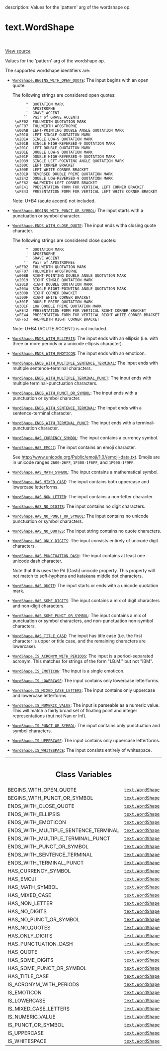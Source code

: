 description: Values for the 'pattern' arg of the wordshape op.

<div itemscope itemtype="http://developers.google.com/ReferenceObject">
<meta itemprop="name" content="text.WordShape" />
<meta itemprop="path" content="Stable" />
<meta itemprop="property" content="BEGINS_WITH_OPEN_QUOTE"/>
<meta itemprop="property" content="BEGINS_WITH_PUNCT_OR_SYMBOL"/>
<meta itemprop="property" content="ENDS_WITH_CLOSE_QUOTE"/>
<meta itemprop="property" content="ENDS_WITH_ELLIPSIS"/>
<meta itemprop="property" content="ENDS_WITH_EMOTICON"/>
<meta itemprop="property" content="ENDS_WITH_MULTIPLE_SENTENCE_TERMINAL"/>
<meta itemprop="property" content="ENDS_WITH_MULTIPLE_TERMINAL_PUNCT"/>
<meta itemprop="property" content="ENDS_WITH_PUNCT_OR_SYMBOL"/>
<meta itemprop="property" content="ENDS_WITH_SENTENCE_TERMINAL"/>
<meta itemprop="property" content="ENDS_WITH_TERMINAL_PUNCT"/>
<meta itemprop="property" content="HAS_CURRENCY_SYMBOL"/>
<meta itemprop="property" content="HAS_EMOJI"/>
<meta itemprop="property" content="HAS_MATH_SYMBOL"/>
<meta itemprop="property" content="HAS_MIXED_CASE"/>
<meta itemprop="property" content="HAS_NON_LETTER"/>
<meta itemprop="property" content="HAS_NO_DIGITS"/>
<meta itemprop="property" content="HAS_NO_PUNCT_OR_SYMBOL"/>
<meta itemprop="property" content="HAS_NO_QUOTES"/>
<meta itemprop="property" content="HAS_ONLY_DIGITS"/>
<meta itemprop="property" content="HAS_PUNCTUATION_DASH"/>
<meta itemprop="property" content="HAS_QUOTE"/>
<meta itemprop="property" content="HAS_SOME_DIGITS"/>
<meta itemprop="property" content="HAS_SOME_PUNCT_OR_SYMBOL"/>
<meta itemprop="property" content="HAS_TITLE_CASE"/>
<meta itemprop="property" content="IS_ACRONYM_WITH_PERIODS"/>
<meta itemprop="property" content="IS_EMOTICON"/>
<meta itemprop="property" content="IS_LOWERCASE"/>
<meta itemprop="property" content="IS_MIXED_CASE_LETTERS"/>
<meta itemprop="property" content="IS_NUMERIC_VALUE"/>
<meta itemprop="property" content="IS_PUNCT_OR_SYMBOL"/>
<meta itemprop="property" content="IS_UPPERCASE"/>
<meta itemprop="property" content="IS_WHITESPACE"/>
</div>

# text.WordShape

<!-- Insert buttons and diff -->

<table class="tfo-notebook-buttons tfo-api nocontent" align="left">

</table>

<a target="_blank" href="https://github.com/tensorflow/text/tree/master/tensorflow_text/python/ops/wordshape_ops.py">View
source</a>

Values for the 'pattern' arg of the wordshape op.

<!-- Placeholder for "Used in" -->

The supported wordshape identifiers are:

*   <a href="../text/WordShape.md#BEGINS_WITH_OPEN_QUOTE"><code>WordShape.BEGINS_WITH_OPEN_QUOTE</code></a>:
    The input begins with an open quote.

    The following strings are considered open quotes:

    ```
          "  QUOTATION MARK
          '  APOSTROPHE
          `  GRAVE ACCENT
         ``  Pair of GRAVE ACCENTs
     \uFF02  FULLWIDTH QUOTATION MARK
     \uFF07  FULLWIDTH APOSTROPHE
     \u00AB  LEFT-POINTING DOUBLE ANGLE QUOTATION MARK
     \u2018  LEFT SINGLE QUOTATION MARK
     \u201A  SINGLE LOW-9 QUOTATION MARK
     \u201B  SINGLE HIGH-REVERSED-9 QUOTATION MARK
     \u201C  LEFT DOUBLE QUOTATION MARK
     \u201E  DOUBLE LOW-9 QUOTATION MARK
     \u201F  DOUBLE HIGH-REVERSED-9 QUOTATION MARK
     \u2039  SINGLE LEFT-POINTING ANGLE QUOTATION MARK
     \u300C  LEFT CORNER BRACKET
     \u300E  LEFT WHITE CORNER BRACKET
     \u301D  REVERSED DOUBLE PRIME QUOTATION MARK
     \u2E42  DOUBLE LOW-REVERSED-9 QUOTATION MARK
     \uFF62  HALFWIDTH LEFT CORNER BRACKET
     \uFE41  PRESENTATION FORM FOR VERTICAL LEFT CORNER BRACKET
     \uFE43  PRESENTATION FORM FOR VERTICAL LEFT WHITE CORNER BRACKET
    ```

    Note: U+B4 (acute accent) not included.

*   <a href="../text/WordShape.md#BEGINS_WITH_PUNCT_OR_SYMBOL"><code>WordShape.BEGINS_WITH_PUNCT_OR_SYMBOL</code></a>:
    The input starts with a punctuation or symbol character.

*   <a href="../text/WordShape.md#ENDS_WITH_CLOSE_QUOTE"><code>WordShape.ENDS_WITH_CLOSE_QUOTE</code></a>:
    The input ends witha closing quote character.

    The following strings are considered close quotes:

    ```
          "  QUOTATION MARK
          '  APOSTROPHE
          `  GRAVE ACCENT
         ''  Pair of APOSTROPHEs
     \uFF02  FULLWIDTH QUOTATION MARK
     \uFF07  FULLWIDTH APOSTROPHE
     \u00BB  RIGHT-POINTING DOUBLE ANGLE QUOTATION MARK
     \u2019  RIGHT SINGLE QUOTATION MARK
     \u201D  RIGHT DOUBLE QUOTATION MARK
     \u203A  SINGLE RIGHT-POINTING ANGLE QUOTATION MARK
     \u300D  RIGHT CORNER BRACKET
     \u300F  RIGHT WHITE CORNER BRACKET
     \u301E  DOUBLE PRIME QUOTATION MARK
     \u301F  LOW DOUBLE PRIME QUOTATION MARK
     \uFE42  PRESENTATION FORM FOR VERTICAL RIGHT CORNER BRACKET
     \uFE44  PRESENTATION FORM FOR VERTICAL RIGHT WHITE CORNER BRACKET
     \uFF63  HALFWIDTH RIGHT CORNER BRACKET
    ```

    Note: U+B4 (ACUTE ACCENT) is not included.

*   <a href="../text/WordShape.md#ENDS_WITH_ELLIPSIS"><code>WordShape.ENDS_WITH_ELLIPSIS</code></a>:
    The input ends with an ellipsis (i.e. with three or more periods or a
    unicode ellipsis character).

*   <a href="../text/WordShape.md#ENDS_WITH_EMOTICON"><code>WordShape.ENDS_WITH_EMOTICON</code></a>:
    The input ends with an emoticon.

*   <a href="../text/WordShape.md#ENDS_WITH_MULTIPLE_SENTENCE_TERMINAL"><code>WordShape.ENDS_WITH_MULTIPLE_SENTENCE_TERMINAL</code></a>:
    The input ends with multiple sentence-terminal characters.

*   <a href="../text/WordShape.md#ENDS_WITH_MULTIPLE_TERMINAL_PUNCT"><code>WordShape.ENDS_WITH_MULTIPLE_TERMINAL_PUNCT</code></a>:
    The input ends with multiple terminal-punctuation characters.

*   <a href="../text/WordShape.md#ENDS_WITH_PUNCT_OR_SYMBOL"><code>WordShape.ENDS_WITH_PUNCT_OR_SYMBOL</code></a>:
    The input ends with a punctuation or symbol character.

*   <a href="../text/WordShape.md#ENDS_WITH_SENTENCE_TERMINAL"><code>WordShape.ENDS_WITH_SENTENCE_TERMINAL</code></a>:
    The input ends with a sentence-terminal character.

*   <a href="../text/WordShape.md#ENDS_WITH_TERMINAL_PUNCT"><code>WordShape.ENDS_WITH_TERMINAL_PUNCT</code></a>:
    The input ends with a terminal-punctuation character.

*   <a href="../text/WordShape.md#HAS_CURRENCY_SYMBOL"><code>WordShape.HAS_CURRENCY_SYMBOL</code></a>:
    The input contains a currency symbol.

*   <a href="../text/WordShape.md#HAS_EMOJI"><code>WordShape.HAS_EMOJI</code></a>:
    The input contains an emoji character.

    See http://www.unicode.org/Public/emoji/1.0//emoji-data.txt. Emojis are in
    unicode ranges `2600-26FF`, `1F300-1F6FF`, and `1F900-1F9FF`.

*   <a href="../text/WordShape.md#HAS_MATH_SYMBOL"><code>WordShape.HAS_MATH_SYMBOL</code></a>:
    The input contains a mathematical symbol.

*   <a href="../text/WordShape.md#HAS_MIXED_CASE"><code>WordShape.HAS_MIXED_CASE</code></a>:
    The input contains both uppercase and lowercase letterforms.

*   <a href="../text/WordShape.md#HAS_NON_LETTER"><code>WordShape.HAS_NON_LETTER</code></a>:
    The input contains a non-letter character.

*   <a href="../text/WordShape.md#HAS_NO_DIGITS"><code>WordShape.HAS_NO_DIGITS</code></a>:
    The input contains no digit characters.

*   <a href="../text/WordShape.md#HAS_NO_PUNCT_OR_SYMBOL"><code>WordShape.HAS_NO_PUNCT_OR_SYMBOL</code></a>:
    The input contains no unicode punctuation or symbol characters.

*   <a href="../text/WordShape.md#HAS_NO_QUOTES"><code>WordShape.HAS_NO_QUOTES</code></a>:
    The input string contains no quote characters.

*   <a href="../text/WordShape.md#HAS_ONLY_DIGITS"><code>WordShape.HAS_ONLY_DIGITS</code></a>:
    The input consists entirely of unicode digit characters.

*   <a href="../text/WordShape.md#HAS_PUNCTUATION_DASH"><code>WordShape.HAS_PUNCTUATION_DASH</code></a>:
    The input contains at least one unicode dash character.

    Note that this uses the Pd (Dash) unicode property. This property will not
    match to soft-hyphens and katakana middle dot characters.

*   <a href="../text/WordShape.md#HAS_QUOTE"><code>WordShape.HAS_QUOTE</code></a>:
    The input starts or ends with a unicode quotation mark.

*   <a href="../text/WordShape.md#HAS_SOME_DIGITS"><code>WordShape.HAS_SOME_DIGITS</code></a>:
    The input contains a mix of digit characters and non-digit characters.

*   <a href="../text/WordShape.md#HAS_SOME_PUNCT_OR_SYMBOL"><code>WordShape.HAS_SOME_PUNCT_OR_SYMBOL</code></a>:
    The input contains a mix of punctuation or symbol characters, and
    non-punctuation non-symbol characters.

*   <a href="../text/WordShape.md#HAS_TITLE_CASE"><code>WordShape.HAS_TITLE_CASE</code></a>:
    The input has title case (i.e. the first character is upper or title case,
    and the remaining characters are lowercase).

*   <a href="../text/WordShape.md#IS_ACRONYM_WITH_PERIODS"><code>WordShape.IS_ACRONYM_WITH_PERIODS</code></a>:
    The input is a period-separated acronym. This matches for strings of the
    form "I.B.M." but not "IBM".

*   <a href="../text/WordShape.md#IS_EMOTICON"><code>WordShape.IS_EMOTICON</code></a>:
    The input is a single emoticon.

*   <a href="../text/WordShape.md#IS_LOWERCASE"><code>WordShape.IS_LOWERCASE</code></a>:
    The input contains only lowercase letterforms.

*   <a href="../text/WordShape.md#IS_MIXED_CASE_LETTERS"><code>WordShape.IS_MIXED_CASE_LETTERS</code></a>:
    The input contains only uppercase and lowercase letterforms.

*   <a href="../text/WordShape.md#IS_NUMERIC_VALUE"><code>WordShape.IS_NUMERIC_VALUE</code></a>:
    The input is parseable as a numeric value. This will match a fairly broad
    set of floating point and integer representations (but not Nan or Inf).

*   <a href="../text/WordShape.md#IS_PUNCT_OR_SYMBOL"><code>WordShape.IS_PUNCT_OR_SYMBOL</code></a>:
    The input contains only punctuation and symbol characters.

*   <a href="../text/WordShape.md#IS_UPPERCASE"><code>WordShape.IS_UPPERCASE</code></a>:
    The input contains only uppercase letterforms.

*   <a href="../text/WordShape.md#IS_WHITESPACE"><code>WordShape.IS_WHITESPACE</code></a>:
    The input consists entirely of whitespace.

<!-- Tabular view -->
 <table class="responsive fixed orange">
<colgroup><col width="214px"><col></colgroup>
<tr><th colspan="2"><h2 class="add-link">Class Variables</h2></th></tr>

<tr>
<td>
BEGINS_WITH_OPEN_QUOTE<a id="BEGINS_WITH_OPEN_QUOTE"></a>
</td>
<td>
<a href="../text/WordShape.md"><code>text.WordShape</code></a>
</td>
</tr><tr>
<td>
BEGINS_WITH_PUNCT_OR_SYMBOL<a id="BEGINS_WITH_PUNCT_OR_SYMBOL"></a>
</td>
<td>
<a href="../text/WordShape.md"><code>text.WordShape</code></a>
</td>
</tr><tr>
<td>
ENDS_WITH_CLOSE_QUOTE<a id="ENDS_WITH_CLOSE_QUOTE"></a>
</td>
<td>
<a href="../text/WordShape.md"><code>text.WordShape</code></a>
</td>
</tr><tr>
<td>
ENDS_WITH_ELLIPSIS<a id="ENDS_WITH_ELLIPSIS"></a>
</td>
<td>
<a href="../text/WordShape.md"><code>text.WordShape</code></a>
</td>
</tr><tr>
<td>
ENDS_WITH_EMOTICON<a id="ENDS_WITH_EMOTICON"></a>
</td>
<td>
<a href="../text/WordShape.md"><code>text.WordShape</code></a>
</td>
</tr><tr>
<td>
ENDS_WITH_MULTIPLE_SENTENCE_TERMINAL<a id="ENDS_WITH_MULTIPLE_SENTENCE_TERMINAL"></a>
</td>
<td>
<a href="../text/WordShape.md"><code>text.WordShape</code></a>
</td>
</tr><tr>
<td>
ENDS_WITH_MULTIPLE_TERMINAL_PUNCT<a id="ENDS_WITH_MULTIPLE_TERMINAL_PUNCT"></a>
</td>
<td>
<a href="../text/WordShape.md"><code>text.WordShape</code></a>
</td>
</tr><tr>
<td>
ENDS_WITH_PUNCT_OR_SYMBOL<a id="ENDS_WITH_PUNCT_OR_SYMBOL"></a>
</td>
<td>
<a href="../text/WordShape.md"><code>text.WordShape</code></a>
</td>
</tr><tr>
<td>
ENDS_WITH_SENTENCE_TERMINAL<a id="ENDS_WITH_SENTENCE_TERMINAL"></a>
</td>
<td>
<a href="../text/WordShape.md"><code>text.WordShape</code></a>
</td>
</tr><tr>
<td>
ENDS_WITH_TERMINAL_PUNCT<a id="ENDS_WITH_TERMINAL_PUNCT"></a>
</td>
<td>
<a href="../text/WordShape.md"><code>text.WordShape</code></a>
</td>
</tr><tr>
<td>
HAS_CURRENCY_SYMBOL<a id="HAS_CURRENCY_SYMBOL"></a>
</td>
<td>
<a href="../text/WordShape.md"><code>text.WordShape</code></a>
</td>
</tr><tr>
<td>
HAS_EMOJI<a id="HAS_EMOJI"></a>
</td>
<td>
<a href="../text/WordShape.md"><code>text.WordShape</code></a>
</td>
</tr><tr>
<td>
HAS_MATH_SYMBOL<a id="HAS_MATH_SYMBOL"></a>
</td>
<td>
<a href="../text/WordShape.md"><code>text.WordShape</code></a>
</td>
</tr><tr>
<td>
HAS_MIXED_CASE<a id="HAS_MIXED_CASE"></a>
</td>
<td>
<a href="../text/WordShape.md"><code>text.WordShape</code></a>
</td>
</tr><tr>
<td>
HAS_NON_LETTER<a id="HAS_NON_LETTER"></a>
</td>
<td>
<a href="../text/WordShape.md"><code>text.WordShape</code></a>
</td>
</tr><tr>
<td>
HAS_NO_DIGITS<a id="HAS_NO_DIGITS"></a>
</td>
<td>
<a href="../text/WordShape.md"><code>text.WordShape</code></a>
</td>
</tr><tr>
<td>
HAS_NO_PUNCT_OR_SYMBOL<a id="HAS_NO_PUNCT_OR_SYMBOL"></a>
</td>
<td>
<a href="../text/WordShape.md"><code>text.WordShape</code></a>
</td>
</tr><tr>
<td>
HAS_NO_QUOTES<a id="HAS_NO_QUOTES"></a>
</td>
<td>
<a href="../text/WordShape.md"><code>text.WordShape</code></a>
</td>
</tr><tr>
<td>
HAS_ONLY_DIGITS<a id="HAS_ONLY_DIGITS"></a>
</td>
<td>
<a href="../text/WordShape.md"><code>text.WordShape</code></a>
</td>
</tr><tr>
<td>
HAS_PUNCTUATION_DASH<a id="HAS_PUNCTUATION_DASH"></a>
</td>
<td>
<a href="../text/WordShape.md"><code>text.WordShape</code></a>
</td>
</tr><tr>
<td>
HAS_QUOTE<a id="HAS_QUOTE"></a>
</td>
<td>
<a href="../text/WordShape.md"><code>text.WordShape</code></a>
</td>
</tr><tr>
<td>
HAS_SOME_DIGITS<a id="HAS_SOME_DIGITS"></a>
</td>
<td>
<a href="../text/WordShape.md"><code>text.WordShape</code></a>
</td>
</tr><tr>
<td>
HAS_SOME_PUNCT_OR_SYMBOL<a id="HAS_SOME_PUNCT_OR_SYMBOL"></a>
</td>
<td>
<a href="../text/WordShape.md"><code>text.WordShape</code></a>
</td>
</tr><tr>
<td>
HAS_TITLE_CASE<a id="HAS_TITLE_CASE"></a>
</td>
<td>
<a href="../text/WordShape.md"><code>text.WordShape</code></a>
</td>
</tr><tr>
<td>
IS_ACRONYM_WITH_PERIODS<a id="IS_ACRONYM_WITH_PERIODS"></a>
</td>
<td>
<a href="../text/WordShape.md"><code>text.WordShape</code></a>
</td>
</tr><tr>
<td>
IS_EMOTICON<a id="IS_EMOTICON"></a>
</td>
<td>
<a href="../text/WordShape.md"><code>text.WordShape</code></a>
</td>
</tr><tr>
<td>
IS_LOWERCASE<a id="IS_LOWERCASE"></a>
</td>
<td>
<a href="../text/WordShape.md"><code>text.WordShape</code></a>
</td>
</tr><tr>
<td>
IS_MIXED_CASE_LETTERS<a id="IS_MIXED_CASE_LETTERS"></a>
</td>
<td>
<a href="../text/WordShape.md"><code>text.WordShape</code></a>
</td>
</tr><tr>
<td>
IS_NUMERIC_VALUE<a id="IS_NUMERIC_VALUE"></a>
</td>
<td>
<a href="../text/WordShape.md"><code>text.WordShape</code></a>
</td>
</tr><tr>
<td>
IS_PUNCT_OR_SYMBOL<a id="IS_PUNCT_OR_SYMBOL"></a>
</td>
<td>
<a href="../text/WordShape.md"><code>text.WordShape</code></a>
</td>
</tr><tr>
<td>
IS_UPPERCASE<a id="IS_UPPERCASE"></a>
</td>
<td>
<a href="../text/WordShape.md"><code>text.WordShape</code></a>
</td>
</tr><tr>
<td>
IS_WHITESPACE<a id="IS_WHITESPACE"></a>
</td>
<td>
<a href="../text/WordShape.md"><code>text.WordShape</code></a>
</td>
</tr>
</table>

